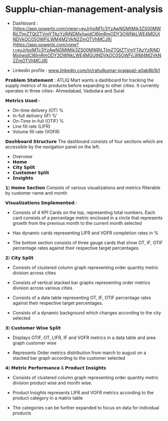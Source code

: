 # Supplu-chian-management-analysis

- Dashboard : [https://app.powerbi.com/viewr=eyJrIjoiMTc3YzAwNGMtMjk3ZS00MWRjLTlmZTQtZTVmYTAzYzRjNDMxIiwidCI6ImRmODY3OWNkLWE4MGUtNDVkOC05OWFjLWM4M2VkN2ZmOTVhMCJ9](https://app.powerbi.com/view?r=eyJrIjoiMTc3YzAwNGMtMjk3ZS00MWRjLTlmZTQtZTVmYTAzYzRjNDMxIiwidCI6ImRmODY3OWNkLWE4MGUtNDVkOC05OWFjLWM4M2VkN2ZmOTVhMCJ9)
  
- Linkedin profile : www.linkedin.com/in/rahulkumar-prajapati-a0ab8b1b1
  
𝗣𝗿𝗼𝗯𝗹𝗲𝗺 𝗦𝘁𝗮𝘁𝗲𝗺𝗲𝗻𝘁 :
 ATLIQ Mart wants a dashboard for tracking the supply metrics of its products before expanding to other cities. It currently operates in three cities- Ahmedabad, Vadodara and Surat

𝗠𝗲𝘁𝗿𝗶𝗰𝘀 𝗨𝘀𝗲𝗱:-
- On-time delivery (OT) %
- In-full delivery (IF) %’
- On-Time in-full (OTIF) %
- Line fill rate (LIFR)
- Volume fill rate (VOFR)

𝗗𝗮𝘀𝗵𝗯𝗼𝗮𝗿𝗱 𝗦𝘁𝗿𝘂𝗰𝘁𝘂𝗿𝗲
The dashboard consists of four sections which are accessible by the navigation panel on the left.
- Overview
- 𝗛𝗼𝗺𝗲
- 𝗖𝗶𝘁𝘆 𝗦𝗽𝗹𝗶𝘁
- 𝗖𝘂𝘀𝘁𝗼𝗺𝗲𝗿 𝗦𝗽𝗹𝗶𝘁
- 𝗜𝗻𝘀𝗶𝗴𝗵𝘁𝘀

𝟭) 𝗛𝗼𝗺𝗲 𝗦𝗲𝗰𝘁𝗶𝗼𝗻
Consists of various visualizations and metrics filterable by customer name and month

𝗩𝗶𝘀𝘂𝗮𝗹𝗶𝘇𝗮𝘁𝗶𝗼𝗻𝘀 𝗜𝗺𝗽𝗹𝗲𝗺𝗲𝗻𝘁𝗲𝗱:-
- Consists of 4 KPI Cards on the top, representing total numbers. Each card consists of a percentage metric enclosed in a circle that represents growth from the previous month to the current month selected

- Has dynamic cards representing LIFR and VOFR completion rates in %

- The bottom section consists of three gauge cards that show OT, IF, OTIF percentage rates against their respective target percentages.

𝟮) 𝗖𝗶𝘁𝘆 𝗦𝗽𝗹𝗶𝘁
- Consists of clustered column graph representing order quantity metric division across cities

- Consists of vertical stacked bar graphs representing order metrics division across various cities

- Consists of a data table representing OT, IF, OTIF percentage rates against their respective target percentages.

- Consists of a dynamic background which changes according to the city selected

𝟯) 𝗖𝘂𝘀𝘁𝗼𝗺𝗲𝗿 𝗪𝗶𝘀𝗲 𝗦𝗽𝗹𝗶𝘁
- Displays OTIF, OT, LIFR, IF and VOFR metrics in a data table and area graph customer wise

- Represents Order metrics distribution from march to august on a stacked bar graph according to the customer selected

𝟰) 𝗠𝗲𝘁𝗿𝗶𝗰 𝗣𝗲𝗿𝗳𝗼𝗿𝗺𝗮𝗻𝗰𝗲 & 𝗣𝗿𝗼𝗱𝘂𝗰𝘁 𝗜𝗻𝘀𝗶𝗴𝗵𝘁𝘀
- Consists of clustered column graph representing order quantity metric division product wise and month wise.

- Product Insights represents LIFR and VOFR metrics according to the product category in a matrix table
- The categories can be further expanded to focus on data for individual products




